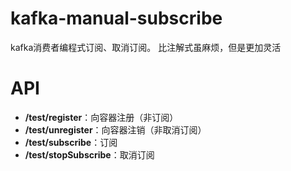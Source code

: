 # kafka-manual-subscribe
kafka消费者编程式订阅、取消订阅。 比注解式虽麻烦，但是更加灵活

# API
* **/test/register**：向容器注册（非订阅）
* **/test/unregister**：向容器注销（非取消订阅）
* **/test/subscribe**：订阅
* **/test/stopSubscribe**：取消订阅

